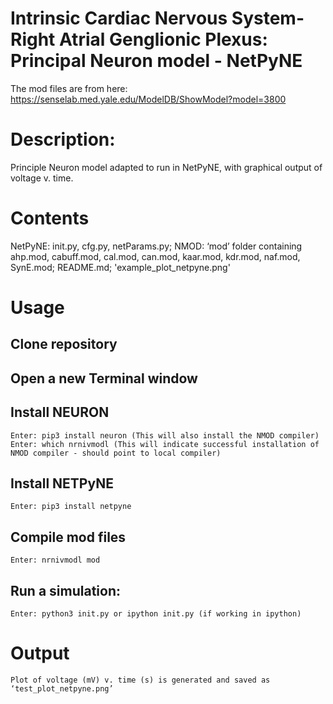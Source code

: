 # Intrinsic Cardiac Nervous System-Right Atrial Genglionic Plexus: Principal Neuron model - NetPyNE

The mod files are from here:
https://senselab.med.yale.edu/ModelDB/ShowModel?model=3800

# Description: 
Principle Neuron model adapted to run in NetPyNE, with graphical output of voltage v. time.

# Contents
  NetPyNE: init.py, cfg.py, netParams.py;
  NMOD: ‘mod’ folder containing ahp.mod, cabuff.mod, cal.mod, can.mod, kaar.mod, kdr.mod, naf.mod, SynE.mod;
  README.md; 'example_plot_netpyne.png'

# Usage
## Clone repository

## Open a new Terminal window

## Install NEURON
    Enter: pip3 install neuron (This will also install the NMOD compiler)
    Enter: which nrnivmodl (This will indicate successful installation of NMOD compiler - should point to local compiler)

## Install NETPyNE 
    Enter: pip3 install netpyne

## Compile mod files 
    Enter: nrnivmodl mod

## Run a simulation: 
    Enter: python3 init.py or ipython init.py (if working in ipython)

# Output
    Plot of voltage (mV) v. time (s) is generated and saved as ‘test_plot_netpyne.png’ 

